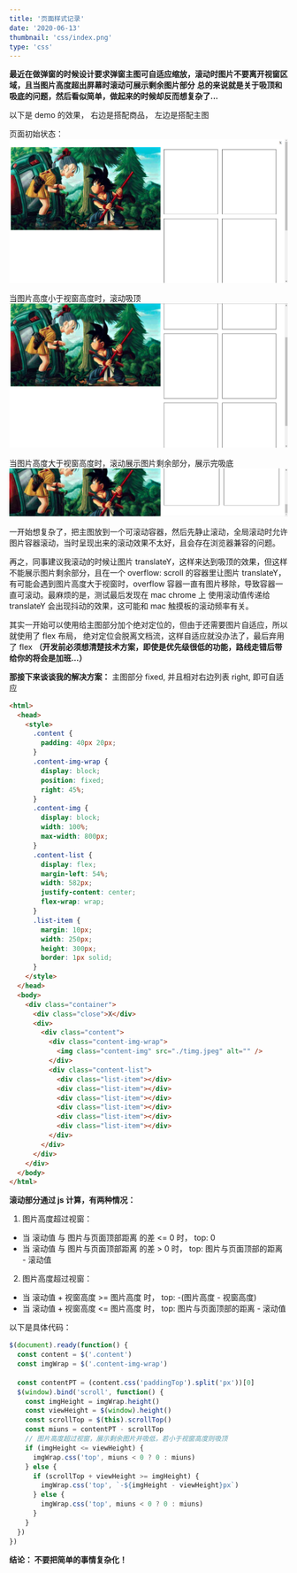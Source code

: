 ```yaml
---
title: '页面样式记录'
date: '2020-06-13'
thumbnail: 'css/index.png'
type: 'css'
---
```

**最近在做弹窗的时候设计要求弹窗主图可自适应缩放，滚动时图片不要离开视窗区域，且当图片高度超出屏幕时滚动可展示剩余图片部分**
**总的来说就是关于吸顶和吸底的问题，然后看似简单，做起来的时候却反而想复杂了...**

以下是 demo 的效果， 右边是搭配商品， 左边是搭配主图

页面初始状态：
![pic_1](/blogs/css/css_1_pic_1.png#pic_center)

当图片高度小于视窗高度时，滚动吸顶
![pic_2](/blogs/css/css_1_pic_2.png#pic_center)

当图片高度大于视窗高度时，滚动展示图片剩余部分，展示完吸底
![pic_3](/blogs/css/css_1_pic_3.png#pic_center)

一开始想复杂了，把主图放到一个可滚动容器，然后先静止滚动，全局滚动时允许图片容器滚动，当时呈现出来的滚动效果不太好，且会存在浏览器兼容的问题。

再之，同事建议我滚动的时候让图片 translateY，这样来达到吸顶的效果，但这样不能展示图片剩余部分，且在一个 overflow: scroll 的容器里让图片 translateY， 有可能会遇到图片高度大于视窗时，overflow 容器一直有图片移除，导致容器一直可滚动。最麻烦的是，测试最后发现在 mac chrome 上 使用滚动值传递给 translateY 会出现抖动的效果，这可能和 mac 触摸板的滚动频率有关。

其实一开始可以使用给主图部分加个绝对定位的，但由于还需要图片自适应，所以就使用了 flex 布局， 绝对定位会脱离文档流，这样自适应就没办法了，最后弃用了 flex **（开发前必须想清楚技术方案，即使是优先级很低的功能，路线走错后带给你的将会是加班...）**

**那接下来谈谈我的解决方案：**
主图部分 fixed, 并且相对右边列表 right, 即可自适应

```html
<html>
  <head>
    <style>
      .content {
        padding: 40px 20px;
      }
      .content-img-wrap {
        display: block;
        position: fixed;
        right: 45%;
      }
      .content-img {
        display: block;
        width: 100%;
        max-width: 800px;
      }
      .content-list {
        display: flex;
        margin-left: 54%;
        width: 582px;
        justify-content: center;
        flex-wrap: wrap;
      }
      .list-item {
        margin: 10px;
        width: 250px;
        height: 300px;
        border: 1px solid;
      }
    </style>
  </head>
  <body>
    <div class="container">
      <div class="close">X</div>
      <div>
        <div class="content">
          <div class="content-img-wrap">
            <img class="content-img" src="./timg.jpeg" alt="" />
          </div>
          <div class="content-list">
            <div class="list-item"></div>
            <div class="list-item"></div>
            <div class="list-item"></div>
            <div class="list-item"></div>
            <div class="list-item"></div>
            <div class="list-item"></div>
          </div>
        </div>
      </div>
    </div>
  </body>
</html>
```
**滚动部分通过 js 计算，有两种情况：**
1. 图片高度超过视窗：
  - 当 滚动值 与 图片与页面顶部距离 的差 <= 0 时， top: 0
  - 当 滚动值 与 图片与页面顶部距离 的差 > 0 时， top: 图片与页面顶部的距离 - 滚动值
2. 图片高度超过视窗：
  - 当 滚动值 + 视窗高度 >= 图片高度 时， top: -(图片高度 - 视窗高度)
  - 当 滚动值 + 视窗高度 <= 图片高度 时， top: 图片与页面顶部的距离 - 滚动值

以下是具体代码：
```javascript
$(document).ready(function() {
  const content = $('.content')
  const imgWrap = $('.content-img-wrap')

  const contentPT = (content.css('paddingTop').split('px'))[0]
  $(window).bind('scroll', function() {
    const imgHeight = imgWrap.height()
    const viewHeight = $(window).height()
    const scrollTop = $(this).scrollTop()
    const miuns = contentPT - scrollTop
    // 图片高度超过视窗，展示剩余图片并吸低，若小于视窗高度则吸顶
    if (imgHeight <= viewHeight) {
      imgWrap.css('top', miuns < 0 ? 0 : miuns)
    } else {
      if (scrollTop + viewHeight >= imgHeight) {
        imgWrap.css('top', `-${imgHeight - viewHeight}px`)
      } else {
        imgWrap.css('top', miuns < 0 ? 0 : miuns)
      }
    }
  })
})
```

**结论： 不要把简单的事情复杂化！** 